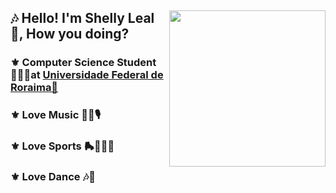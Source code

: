 

<!--
**ShellyLeal05/ShellyLeal05** is a ✨ _special_ ✨ repository because its `README.md` (this file) appears on your GitHub profile.

Here are some ideas to get you started:

- 🔭 I’m currently working on ...
- 🌱 I’m currently learning ...
- 👯 I’m looking to collaborate on ...
- 🤔 I’m looking for help with ...
- 💬 Ask me about ...
- 📫 How to reach me: ...
- 😄 Pronouns: ...
- ⚡ Fun fact: ...
-->
<div>
  <img align="right" height "180em" src="https://user-images.githubusercontent.com/94469543/233402422-01e28b4a-a5ca-4b95-95f6-9937b36d5038.png" width="250"/>
  <h2 align="left">🎶 Hello! I'm Shelly Leal 🎀, How you doing? </h2>
  <h3 align="left">⚜️ Computer Science Student👩🏻‍💻at <a href="https://ufrr.br/">Universidade Federal de Roraima📍</a></h3>
  <h3 align="left">⚜️ Love Music 🎻🎸🎙️</h3>
  <h3 align="left">⚜️ Love Sports 🛼🤸🏻‍♂️ </h3>
  <h3 align="left">⚜️ Love Dance 🎶💜 </h3>
  <br>
</div>
